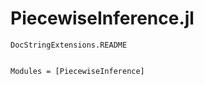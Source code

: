 # PiecewiseInference.jl

```@eval
DocStringExtensions.README
```

```@index
```

```@autodocs
Modules = [PiecewiseInference]
```